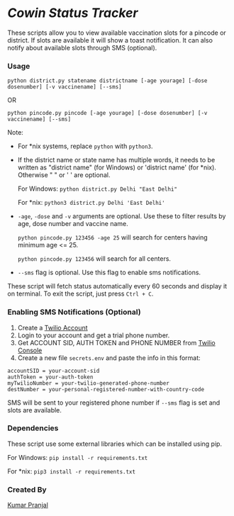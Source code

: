 # _Cowin Status Tracker_

These scripts allow you to view available vaccination slots for a pincode or district.
If slots are available it will show a toast notification.
It can also notify about available slots through SMS (optional).

### Usage

`python district.py statename districtname [-age yourage] [-dose dosenumber] [-v vaccinename] [--sms]`

OR

`python pincode.py pincode [-age yourage] [-dose dosenumber] [-v vaccinename] [--sms]`

Note:

* For *nix systems, replace `python` with `python3`.

* If the district name or state name has multiple words, it needs to be written as "district name" (for Windows) or 'district name' (for *nix). Otherwise " " or ' ' are optional.

    For Windows:
    `python district.py Delhi "East Delhi"`

    For *nix:
    `python3 district.py Delhi 'East Delhi'`

* `-age`, `-dose` and `-v` arguments are optional. Use these to filter results by age, dose number and vaccine name.

    `python pincode.py 123456 -age 25` will search for centers having minimum age <= 25.

    `python pincode.py 123456` will search for all centers.

* `--sms` flag is optional. Use this flag to enable sms notifications.

These script will fetch status automatically every 60 seconds and display it on terminal. To exit the script, just press `Ctrl + C`.

### Enabling SMS Notifications (Optional)

1. Create a [Twilio Account](https://www.twilio.com/)
2. Login to your account and get a trial phone number.
3. Get ACCOUNT SID, AUTH TOKEN and PHONE NUMBER from [Twilio Console](https://www.twilio.com/console)
4. Create a new file `secrets.env` and paste the info in this format:
```
accountSID = your-account-sid
authToken = your-auth-token
myTwilioNumber = your-twilio-generated-phone-number
destNumber = your-personal-registered-number-with-country-code
```
SMS will be sent to your registered phone number if `--sms` flag is set and slots are available.

### Dependencies
These script use some external libraries which can be installed using pip.

For Windows:
`pip install -r requirements.txt`

For *nix:
`pip3 install -r requirements.txt`

### Created By

[Kumar Pranjal](https://github.com/kpranjal2047)